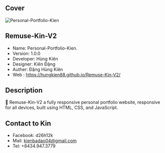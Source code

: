 
## Cover

![ Personal-Portfolio-Kien ]( ./img/ProjectsK/DownloadCV/1.webp "Đặng Hùng Kiên")


## Remuse-Kin-V2

- Name:       Personal-Portfolio-Kien.
- Version:    1.0.0
- Developer:  Hùng Kiên
- Designer:   Kiên Đặng
- Auther:     Đặng Hùng Kiên
- Web : https://hungkien88.github.io/Remuse-Kin-V2/



## Description

🎯 Remuse-Kin-V2 a fully responsive personal portfolio website, responsive for all devices, built using HTML, CSS, and JavaScript.


## Contact to Kin

- Facebook:   d26h12k
- Mail:       kienbadao04@gmail.com 
- Tel:        +8434.947.3779
